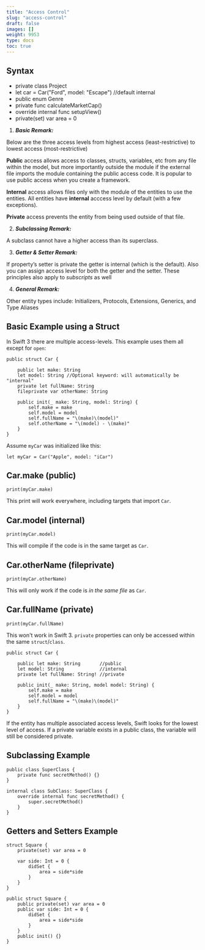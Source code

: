 ```yaml
---
title: "Access Control"
slug: "access-control"
draft: false
images: []
weight: 9953
type: docs
toc: true
---
```


## Syntax
 - private class Project
 - let car = Car("Ford", model: "Escape") //default internal
 - public enum Genre 
 - private func calculateMarketCap() 
 - override internal func setupView()
 - private(set) var area = 0




1. ***Basic Remark:***

Below are the three access levels from highest access (least-restrictive) to lowest access (most-restrictive)

**Public** access allows access to classes, structs, variables, etc from any file within the model, but more importantly outside the module if the external file imports the module containing the public access code. It is popular to use public access when you create a framework. 

**Internal** access allows files only with the module of the entities to use the entities. All entities have **internal** acccess level by default (with a few exceptions). 

**Private** access prevents the entity from being used outside of that file. 


2. ***Subclassing Remark:***

A subclass cannot have a higher access than its superclass. 

3. ***Getter & Setter Remark:***

If property’s setter is private the getter is internal (which is the default). Also you can assign access level for both the getter and the setter. These principles also apply to *subscripts* as well

4. ***General Remark:***

Other entity types include: Initializers, Protocols, Extensions, Generics, and Type Aliases





## Basic Example using a Struct
<!-- if version [gte 3.0] -->

In Swift 3 there are multiple access-levels. This example uses them all except for `open`:

    public struct Car {
        
        public let make: String
        let model: String //Optional keyword: will automatically be "internal"
        private let fullName: String
        fileprivate var otherName: String
        
        public init(_ make: String, model: String) {
            self.make = make
            self.model = model
            self.fullName = "\(make)\(model)"
            self.otherName = "\(model) - \(make)"
        }
    }

Assume `myCar` was initialized like this:

    let myCar = Car("Apple", model: "iCar")

## Car.make (public) ##

    print(myCar.make)

This print will work everywhere, including targets that import `Car`.

## Car.model (internal) ##

    print(myCar.model)

This will compile if the code is in the same target as `Car`.

## Car.otherName (fileprivate) ##

    print(myCar.otherName)

This will only work if the code is *in the same file* as `Car`.

## Car.fullName (private) ##

    print(myCar.fullName)

This won't work in Swift 3. `private` properties can only be accessed within the same `struct`/`class`.

<!-- end version if -->

<!-- if version [lte 2.3] -->
    public struct Car {
    
        public let make: String       //public
        let model: String             //internal
        private let fullName: String! //private 
    
        public init(_ make: String, model model: String) {
            self.make = make
            self.model = model
            self.fullName = "\(make)\(model)"
        }
    }

If the entity has multiple associated access levels, Swift looks for the lowest level of access. If a private variable exists in a public class, the variable will still be considered private.

## Subclassing Example


    public class SuperClass {
        private func secretMethod() {}
    }
     
    internal class SubClass: SuperClass {
        override internal func secretMethod() {
            super.secretMethod()
        }
    }

## Getters and Setters Example
    struct Square {
        private(set) var area = 0

        var side: Int = 0 {
            didSet {
                area = side*side
            }
        }
    }

    public struct Square {
        public private(set) var area = 0
        public var side: Int = 0 {
            didSet {
                area = side*side
            }
        }
        public init() {}
    }



